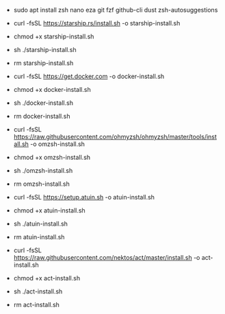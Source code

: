 - sudo apt install zsh nano eza git fzf github-cli dust zsh-autosuggestions

- curl -fsSL https://starship.rs/install.sh -o starship-install.sh
- chmod +x starship-install.sh
- sh ./starship-install.sh
- rm starship-install.sh

- curl -fsSL https://get.docker.com -o docker-install.sh
- chmod +x docker-install.sh
- sh ./docker-install.sh
- rm docker-install.sh

- curl -fsSL https://raw.githubusercontent.com/ohmyzsh/ohmyzsh/master/tools/install.sh -o omzsh-install.sh
- chmod +x omzsh-install.sh
- sh ./omzsh-install.sh
- rm omzsh-install.sh

- curl -fsSL https://setup.atuin.sh -o atuin-install.sh
- chmod +x atuin-install.sh
- sh ./atuin-install.sh
- rm atuin-install.sh

- curl -fsSL https://raw.githubusercontent.com/nektos/act/master/install.sh -o act-install.sh
- chmod +x act-install.sh
- sh ./act-install.sh
- rm act-install.sh
